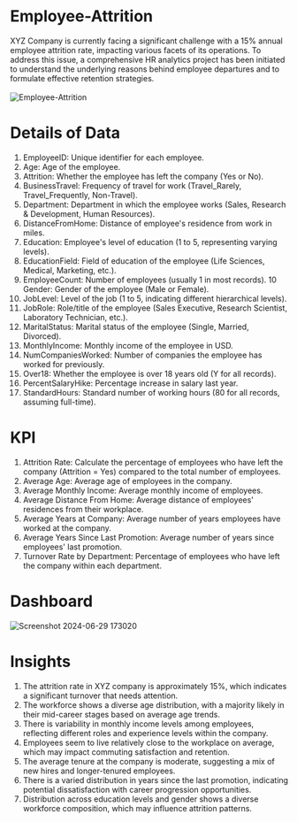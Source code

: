 # Employee-Attrition


XYZ Company is currently facing a significant challenge with a 15% annual employee attrition rate, impacting various facets of its operations. To address this issue, a comprehensive HR analytics project has been initiated to understand the underlying reasons behind employee departures and to formulate effective retention strategies.
<br><br>
![Employee-Attrition](https://github.com/user-attachments/assets/debbdde6-59fd-43ac-9ee6-532641e0066b)


# Details of Data
1. EmployeeID: Unique identifier for each employee.
2. Age: Age of the employee.
3. Attrition: Whether the employee has left the company (Yes or No).
4. BusinessTravel: Frequency of travel for work (Travel_Rarely, Travel_Frequently, Non-Travel).
5. Department: Department in which the employee works (Sales, Research & Development, Human Resources).
6. DistanceFromHome: Distance of employee's residence from work in miles.
7. Education: Employee's level of education (1 to 5, representing varying levels).
8. EducationField: Field of education of the employee (Life Sciences, Medical, Marketing, etc.).
9. EmployeeCount: Number of employees (usually 1 in most records).
10 Gender: Gender of the employee (Male or Female).
11. JobLevel: Level of the job (1 to 5, indicating different hierarchical levels).
12. JobRole: Role/title of the employee (Sales Executive, Research Scientist, Laboratory Technician, etc.).
13. MaritalStatus: Marital status of the employee (Single, Married, Divorced).
14. MonthlyIncome: Monthly income of the employee in USD.
15. NumCompaniesWorked: Number of companies the employee has worked for previously.
16. Over18: Whether the employee is over 18 years old (Y for all records).
17. PercentSalaryHike: Percentage increase in salary last year.
18. StandardHours: Standard number of working hours (80 for all records, assuming full-time).




# KPI
1. Attrition Rate: Calculate the percentage of employees who have left the company (Attrition = Yes) compared to the total number of employees.
2. Average Age: Average age of employees in the company.
3. Average Monthly Income: Average monthly income of employees.
4. Average Distance From Home: Average distance of employees' residences from their workplace.
5. Average Years at Company: Average number of years employees have worked at the company.
6. Average Years Since Last Promotion: Average number of years since employees' last promotion.
7. Turnover Rate by Department: Percentage of employees who have left the company within each department.

# Dashboard

![Screenshot 2024-06-29 173020](https://github.com/user-attachments/assets/0c802118-3100-40cd-a2fe-606a75cc8071)


# Insights
1. The attrition rate in XYZ company is approximately 15%, which indicates a significant turnover that needs attention.
2. The workforce shows a diverse age distribution, with a majority likely in their mid-career stages based on average age trends.
3. There is variability in monthly income levels among employees, reflecting different roles and experience levels within the company.
4. Employees seem to live relatively close to the workplace on average, which may impact commuting satisfaction and retention.
5. The average tenure at the company is moderate, suggesting a mix of new hires and longer-tenured employees.
6. There is a varied distribution in years since the last promotion, indicating potential dissatisfaction with career progression opportunities.
7. Distribution across education levels and gender shows a diverse workforce composition, which may influence attrition patterns.

